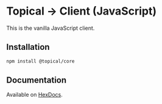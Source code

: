 # Topical → Client (JavaScript)

This is the vanilla JavaScript client.

## Installation

```bash
npm install @topical/core
```

## Documentation

Available on [HexDocs](https://hexdocs.pm/topical/).
